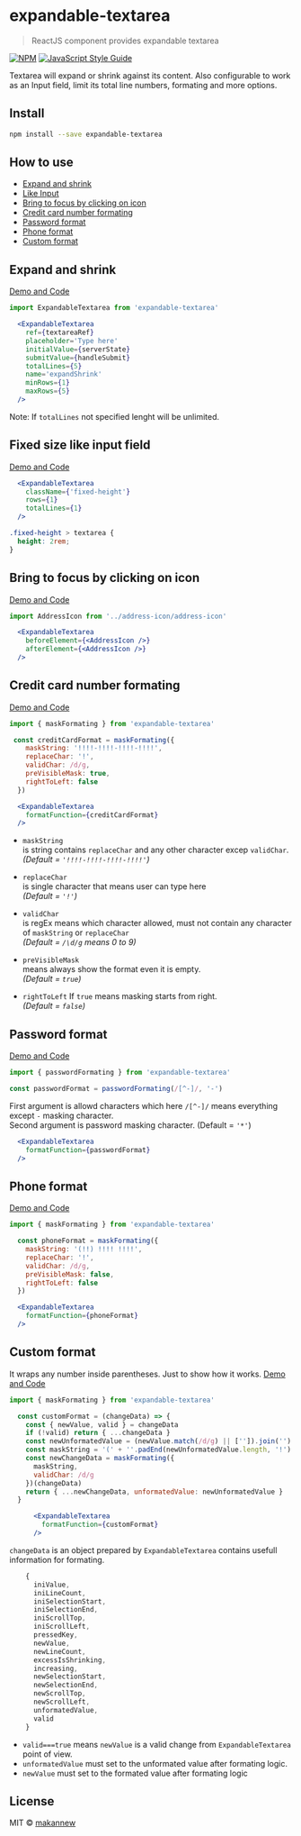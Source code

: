 # expandable-textarea




> ReactJS component provides expandable textarea

[![NPM](https://img.shields.io/npm/v/expandable-textarea.svg)](https://www.npmjs.com/package/expandable-textarea) [![JavaScript Style Guide](https://img.shields.io/badge/code_style-standard-brightgreen.svg)](https://standardjs.com)

Textarea will expand or shrink against its content. Also configurable to work as an Input field, limit its total line numbers, formating and more options.

## Install

```bash
npm install --save expandable-textarea
```
## How to use
- [Expand and shrink](https://github.com/makannew/expandable-textarea/blob/master/README.md#expand-and-shrink)
- [Like Input](https://github.com/makannew/expandable-textarea/blob/master/README.md#fixed-size-like-input-field)
- [Bring to focus by clicking on icon](https://github.com/makannew/expandable-textarea/blob/master/README.md#bring-to-focus-by-clicking-on-icon)
- [Credit card number formating](https://github.com/makannew/expandable-textarea/blob/master/README.md#credit-card-number-formating)
- [Password format](https://github.com/makannew/expandable-textarea/blob/master/README.md#password-format)
- [Phone format](https://github.com/makannew/expandable-textarea/blob/master/README.md#phone-format)
- [Custom format](https://github.com/makannew/expandable-textarea/blob/master/README.md#custom-format)

## Expand and shrink 

[Demo and Code](https://makannew.github.io/expandable-textarea/#/)
```jsx
import ExpandableTextarea from 'expandable-textarea'
```
```jsx
  <ExpandableTextarea
    ref={textareaRef}
    placeholder='Type here'
    initialValue={serverState}
    submitValue={handleSubmit}
    totalLines={5}
    name='expandShrink'
    minRows={1}
    maxRows={5}
  />
```
Note: If `totalLines` not specified lenght will be unlimited.

## Fixed size like input field 

[Demo and Code](https://makannew.github.io/expandable-textarea/#/input-like-field)
```jsx
  <ExpandableTextarea
    className={'fixed-height'}
    rows={1}
    totalLines={1}
  />
```
```css
.fixed-height > textarea {
  height: 2rem;
}
```
## Bring to focus by clicking on icon 

[Demo and Code](https://makannew.github.io/expandable-textarea/#/focus-by-icon)
```jsx
import AddressIcon from '../address-icon/address-icon'
```
```jsx
  <ExpandableTextarea
    beforeElement={<AddressIcon />}
    afterElement={<AddressIcon />}
  />
```

## Credit card number formating 

[Demo and Code](https://makannew.github.io/expandable-textarea/#/credit-card-format)
```jsx
import { maskFormating } from 'expandable-textarea'
```
```jsx
 const creditCardFormat = maskFormating({
    maskString: '!!!!-!!!!-!!!!-!!!!',
    replaceChar: '!',
    validChar: /d/g,
    preVisibleMask: true,
    rightToLeft: false
  })
```
```jsx
  <ExpandableTextarea
    formatFunction={creditCardFormat}
  />
```
- `maskString`\
  is string contains `replaceChar` and any other character excep `validChar`.\
  _(Default = `'!!!!-!!!!-!!!!-!!!!'`)_
  
- `replaceChar`\
  is single character that means user can type here\
  _(Default = `'!'`)_
- `validChar`\
  is regEx means which character allowed, must not contain any character of `maskString` or `replaceChar`\
  _(Default = `/\d/g` means 0 to 9)_
- `preVisibleMask`\
  means always show the format even it is empty. \
  _(Default = `true`)_
- `rightToLeft` If `true` means masking starts from right. \
  _(Default = `false`)_

## Password format

[Demo and Code](https://makannew.github.io/expandable-textarea/#/password-format)
```jsx
import { passwordFormating } from 'expandable-textarea'
```
```jsx
const passwordFormat = passwordFormating(/[^-]/, '-')
```
First argument is allowd characters which here `/[^-]/` means everything except `-` masking character.\
Second argument is password masking character. (Default = `'*'`)
```jsx
  <ExpandableTextarea
    formatFunction={passwordFormat}
  />
```

## Phone format

[Demo and Code](https://makannew.github.io/expandable-textarea/#/phone-format)
```jsx
import { maskFormating } from 'expandable-textarea'
```
```jsx
  const phoneFormat = maskFormating({
    maskString: '(!!) !!!! !!!!',
    replaceChar: '!',
    validChar: /d/g,
    preVisibleMask: false,
    rightToLeft: false
  })
```
```jsx
  <ExpandableTextarea
    formatFunction={phoneFormat}
  />
```

## Custom format

It wraps any number inside parentheses. Just to show how it works.
[Demo and Code](https://makannew.github.io/expandable-textarea/#/custom-format)
```jsx
import { maskFormating } from 'expandable-textarea'
```
```jsx
  const customFormat = (changeData) => {
    const { newValue, valid } = changeData
    if (!valid) return { ...changeData }
    const newUnformatedValue = (newValue.match(/d/g) || ['']).join('')
    const maskString = '(' + ''.padEnd(newUnformatedValue.length, '!') + ')'
    const newChangeData = maskFormating({
      maskString,
      validChar: /d/g
    })(changeData)
    return { ...newChangeData, unformatedValue: newUnformatedValue }
  }
```
```jsx
      <ExpandableTextarea
        formatFunction={customFormat}
      />
```
`changeData` is an object prepared by `ExpandableTextarea` contains usefull information for formating.
```jsx
    {
      iniValue,
      iniLineCount,
      iniSelectionStart,
      iniSelectionEnd,
      iniScrollTop,
      iniScrollLeft,
      pressedKey,
      newValue,
      newLineCount,
      excessIsShrinking,
      increasing,
      newSelectionStart,
      newSelectionEnd,
      newScrollTop,
      newScrollLeft,
      unformatedValue,
      valid
    }
```
- `valid===true` means `newValue` is a valid change from `ExpandableTextarea` point of view.
- `unformatedValue` must set to the unformated value after formating logic.
- `newValue` must set to the formated value after formating logic 

## License

MIT © [makannew](https://github.com/makannew)
